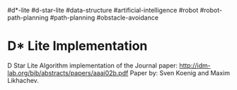 #d*-lite #d-star-lite #data-structure #artificial-intelligence #robot #robot-path-planning #path-planning #obstacle-avoidance
# D* Lite Implementation
D Star Lite Algorithm implementation of the Journal paper:
http://idm-lab.org/bib/abstracts/papers/aaai02b.pdf
Paper by: Sven Koenig and Maxim Likhachev.

